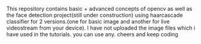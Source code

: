 This repository contains basic + advanced concepts of opencv as well as the face detection project(still under construction) using haarcascade classifier for 2 versions.(one for basic image and another for live videostream from your device). I have not uploaded the image files which i have used in the tutorials. you can use any. cheers and keep coding
